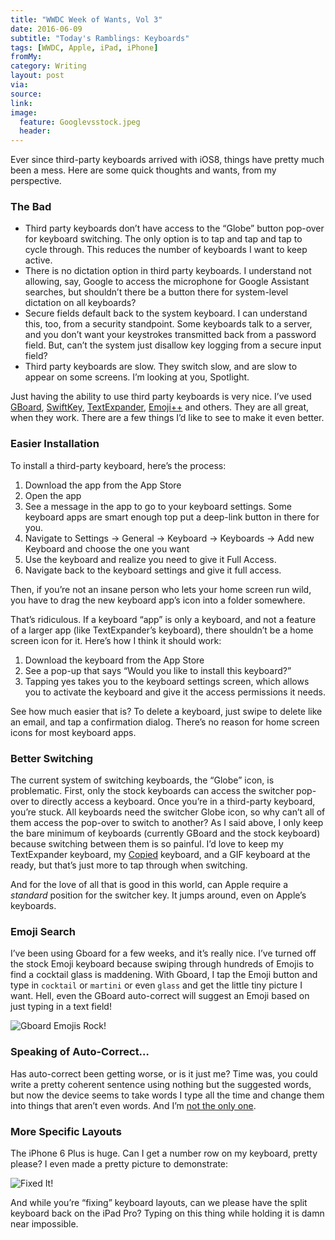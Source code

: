 ```yaml
---
title: "WWDC Week of Wants, Vol 3"
date: 2016-06-09
subtitle: "Today's Ramblings: Keyboards"
tags: [WWDC, Apple, iPad, iPhone]
fromMy: 
category: Writing
layout: post
via: 
source: 
link: 
image:
  feature: Googlevsstock.jpeg
  header:
---
```


Ever since third-party keyboards arrived with iOS8, things have pretty much been a mess. Here are some quick thoughts and wants, from my perspective.

<!-- more -->

### The Bad

*	Third party keyboards don’t have access to the “Globe” button pop-over for keyboard switching.  The only option is to tap and tap and tap to cycle through.  This reduces the number of keyboards I want to keep active.
*	There is no dictation option in third party keyboards.  I understand not allowing, say, Google to access the microphone for Google Assistant searches, but shouldn’t there be a button there for system-level dictation on all keyboards?
*	Secure fields default back to the system keyboard.  I can understand this, too, from a security standpoint.  Some keyboards talk to a server, and you don’t want your keystrokes transmitted back from a password field.  But, can’t the system just disallow key logging from a secure input field?
*	Third party keyboards are slow.  They switch slow, and are slow to appear on some screens.  I’m looking at you, Spotlight.


Just having the ability to use third party keyboards is very nice. I’ve used [GBoard][1], [SwiftKey][2], [TextExpander][3], [Emoji++][4] and others.  They are all great, when they work. There are a few things I’d like to see to make it even better.

### Easier Installation

To install a third-party keyboard, here’s the process:

1. Download the app from the App Store
2. Open the app
3. See a message in the app to go to your keyboard settings.  Some keyboard apps are smart enough top put a deep-link button in there for you.
4. Navigate to Settings -> General -> Keyboard -> Keyboards -> Add new Keyboard and choose the one you want
5. Use the keyboard and realize you need to give it Full Access.
6. Navigate back to the keyboard settings and give it full access.

Then, if you’re not an insane person who lets your home screen run wild, you have to drag the new keyboard app’s icon into a folder somewhere.

That’s ridiculous.  If a keyboard “app” is only a keyboard, and not a feature of a larger app (like TextExpander’s keyboard), there shouldn’t be a home screen icon for it.  Here’s how I think it should work:
	
1. Download the keyboard from the App Store  
2. See a pop-up that says “Would you like to install this keyboard?”
3. Tapping yes takes you to the keyboard settings screen, which allows you to activate the keyboard and give it the access permissions it needs.

See how much easier that is?  To delete a keyboard, just swipe to delete like an email, and tap a confirmation dialog.  There’s no reason for home screen icons for most keyboard apps.

### Better Switching

The current system of switching keyboards, the “Globe” icon, is problematic.  First, only the stock keyboards can access the switcher pop-over to directly access a keyboard.  Once you’re in a third-party keyboard, you’re stuck. All keyboards need the switcher Globe icon, so why can’t all of them access the pop-over to switch to another?  As I said above, I only keep the bare minimum of keyboards (currently GBoard and the stock keyboard) because switching between them is so painful.  I’d love to keep my TextExpander keyboard, my [Copied][5] keyboard, and a GIF keyboard at the ready, but that’s just more to tap through when switching.

And for the love of all that is good in this world, can Apple require a *standard* position for the switcher key.  It jumps around, even on Apple’s keyboards.

### Emoji Search

I’ve been using Gboard for a few weeks, and it’s really nice. I’ve turned off the stock Emoji keyboard because swiping through hundreds of Emojis to find a cocktail glass is maddening.  With Gboard, I tap the Emoji button and type in `cocktail` or `martini` or even `glass` and get the little tiny picture I want.  Hell, even the GBoard auto-correct will suggest an Emoji based on just typing in a text field!

![Gboard Emojis Rock!](https://s3-us-west-2.amazonaws.com/www.jimmylittle.com/post-images/Googlevsstock.jpeg)

### Speaking of Auto-Correct…

Has auto-correct been getting worse, or is it just me?  Time was, you could write a pretty coherent sentence using nothing but the suggested words, but now the device seems to take words I type all the time and change them into things that aren’t even words.  And I’m [not the only one][6].

### More Specific Layouts

The iPhone 6 Plus is huge.  Can I get a number row on my keyboard, pretty please? I even made a pretty picture to demonstrate:

![Fixed It!](https://s3-us-west-2.amazonaws.com/www.jimmylittle.com/post-images/Numberrowthereifixedit.png)

And while you’re “fixing” keyboard layouts, can we please have the split keyboard back on the iPad Pro?  Typing on this thing while holding it is damn near impossible.



[1]: https://appsto.re/us/syGebb.i?at=1001|3C5&ct=cocktailsandcoffee
[2]: https://appsto.re/us/qWsw2.i?at=1001|3C5&ct=cocktailsandcoffee
[3]: https://appsto.re/us/QLQR2.i?at=1001|3C5&ct=cocktailsandcoffee
[4]: https://appsto.re/us/3LMY2.i?at=1001|3C5&ct=cocktailsandcoffee
[5]: https://appsto.re/us/1e2I8.i?at=1001|3C5&ct=cocktailsandcoffee
[6]: https://twitter.com/SethMacFarlane/status/740320551848148992
